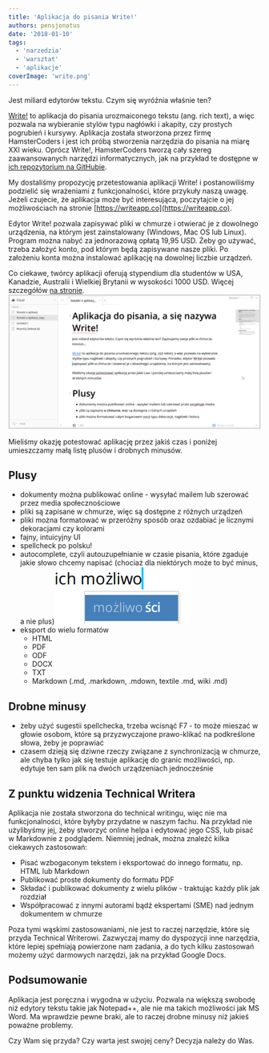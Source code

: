 ```yaml
---
title: 'Aplikacja do pisania Write!'
authors: pensjonatus
date: '2018-01-10'
tags:
  - 'narzedzia'
  - 'warsztat'
  - 'aplikacje'
coverImage: 'write.png'
---
```


Jest miliard edytorów tekstu. Czym się wyróżnia właśnie ten?

<!--truncate-->

[Write!](https://writeapp.co/) to aplikacja do pisania urozmaiconego tekstu
(ang. rich text), a więc pozwala na wybieranie stylów typu nagłówki i akapity,
czy prostych pogrubień i kursywy. Aplikacja została stworzona przez firmę
HamsterCoders i jest ich próbą stworzenia narzędzia do pisania na miarę XXI
wieku. Oprócz Write!, HamsterCoders tworzą cały szereg zaawansowanych narzędzi
informatycznych, jak na przykład te dostępne w
[ich repozytorium na GitHubie](https://github.com/HamsterCoders).

My dostaliśmy propozycję przetestowania aplikacji Write! i postanowiliśmy
podzielić się wrażeniami z funkcjonalności, które przykuły naszą uwagę. Jeżeli
czujecie, że aplikacja może być interesująca, poczytajcie o jej możliwościach na
stronie [https://writeapp.co](https://writeapp.co).

Edytor Write! pozwala zapisywać pliki w chmurze i otwierać je z dowolnego
urządzenia, na którym jest zainstalowany (Windows, Mac OS lub Linux). Program
można nabyć za jednorazową opłatą 19,95 USD. Żeby go używać, trzeba założyć
konto, pod którym będą zapisywane nasze pliki. Po założeniu konta można
instalować aplikację na dowolnej liczbie urządzeń.

Co ciekawe, twórcy aplikacji oferują stypendium dla studentów w USA, Kanadzie,
Australii i Wielkiej Brytanii w wysokości 1000 USD. Więcej szczegółów
[na stronie](https://writeapp.co/write-app-scholarship).
![](images/wfite-app-windows.png)

Mieliśmy okazję potestować aplikację przez jakiś czas i poniżej umieszczamy małą
listę plusów i drobnych minusów.

## Plusy

- dokumenty można publikować online - wysyłać mailem lub szerować przez media
  społecznościowe
- pliki są zapisane w chmurze, więc są dostępne z różnych urządzeń
- pliki można formatować w przeróżny sposób oraz ozdabiać je licznymi
  dekoracjami czy kolorami
- fajny, intuicyjny UI
- spellcheck po polsku!
- autocomplete, czyli autouzupełnianie w czasie pisania, które zgaduje jakie
  słowo chcemy napisać (chociaż dla niektórych może to być minus, a nie
  plus)![](images/write-autocomplete.png)
- eksport do wielu formatów
  - HTML
  - PDF
  - ODF
  - DOCX
  - TXT
  - Markdown (.md, .markdown, .mdown, textile .md, wiki .md)

## Drobne minusy

- żeby użyć sugestii spellchecka, trzeba wcisnąć F7 - to może mieszać w głowie
  osobom, które są przyzwyczajone prawo-klikać na podkreślone słowa, żeby je
  poprawiać
- czasem dzieją się dziwne rzeczy związane z synchronizacją w chmurze, ale chyba
  tylko jak się testuje aplikację do granic możliwości, np. edytuje ten sam plik
  na dwóch urządzeniach jednocześnie

## Z punktu widzenia Technical Writera

Aplikacja nie została stworzona do technical writingu, więc nie ma
funkcjonalności, które byłyby przydatne w naszym fachu. Na przykład nie
użylibyśmy jej, żeby stworzyć online helpa i edytować jego CSS, lub pisać w
Markdownie z podglądem. Niemniej jednak, można znaleźć kilka ciekawych
zastosowań:

- Pisać wzbogaconym tekstem i eksportować do innego formatu, np. HTML lub
  Markdown
- Publikować proste dokumenty do formatu PDF
- Składać i publikować dokumenty z wielu plików - traktując każdy plik jak
  rozdział
- Współpracować z innymi autorami bądź ekspertami (SME) nad jednym dokumentem w
  chmurze

Poza tymi wąskimi zastosowaniami, nie jest to raczej narzędzie, które się przyda
Technical Writerowi. Zazwyczaj mamy do dyspozycji inne narzędzia, które lepiej
spełniają powierzone nam zadania, a do tych kilku zastosowań możemy użyć
darmowych narzędzi, jak na przykład Google Docs.

## Podsumowanie

Aplikacja jest poręczna i wygodna w użyciu. Pozwala na większą swobodę niż
edytory tekstu takie jak Notepad++, ale nie ma takich możliwości jak MS Word. Ma
wprawdzie pewne braki, ale to raczej drobne minusy niż jakieś poważne problemy.

Czy Wam się przyda? Czy warta jest swojej ceny? Decyzja należy do Was.
